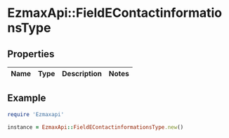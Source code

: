 # EzmaxApi::FieldEContactinformationsType

## Properties

| Name | Type | Description | Notes |
| ---- | ---- | ----------- | ----- |

## Example

```ruby
require 'Ezmaxapi'

instance = EzmaxApi::FieldEContactinformationsType.new()
```

